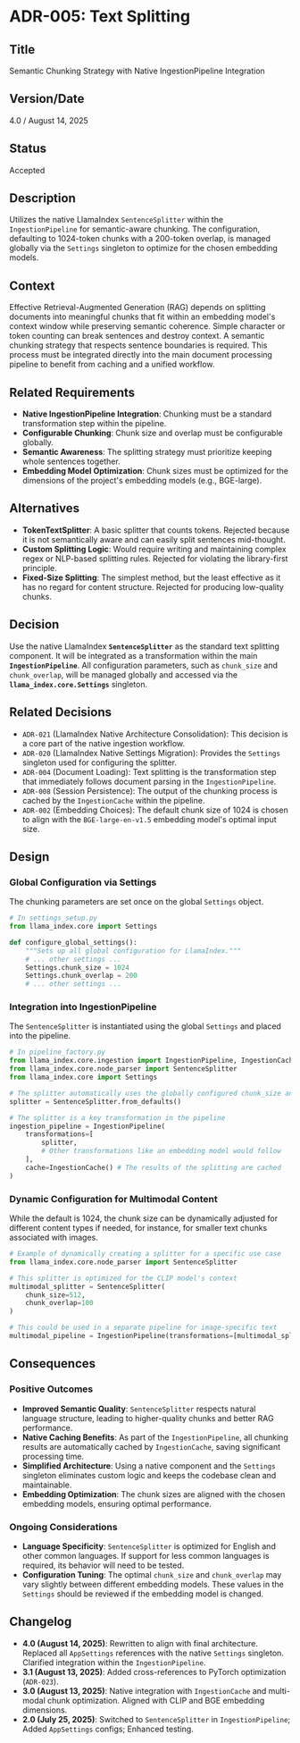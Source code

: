 # ADR-005: Text Splitting

## Title

Semantic Chunking Strategy with Native IngestionPipeline Integration

## Version/Date

4.0 / August 14, 2025

## Status

Accepted

## Description

Utilizes the native LlamaIndex `SentenceSplitter` within the `IngestionPipeline` for semantic-aware chunking. The configuration, defaulting to 1024-token chunks with a 200-token overlap, is managed globally via the `Settings` singleton to optimize for the chosen embedding models.

## Context

Effective Retrieval-Augmented Generation (RAG) depends on splitting documents into meaningful chunks that fit within an embedding model's context window while preserving semantic coherence. Simple character or token counting can break sentences and destroy context. A semantic chunking strategy that respects sentence boundaries is required. This process must be integrated directly into the main document processing pipeline to benefit from caching and a unified workflow.

## Related Requirements

- **Native IngestionPipeline Integration**: Chunking must be a standard transformation step within the pipeline.
- **Configurable Chunking**: Chunk size and overlap must be configurable globally.
- **Semantic Awareness**: The splitting strategy must prioritize keeping whole sentences together.
- **Embedding Model Optimization**: Chunk sizes must be optimized for the dimensions of the project's embedding models (e.g., BGE-large).

## Alternatives

- **TokenTextSplitter**: A basic splitter that counts tokens. Rejected because it is not semantically aware and can easily split sentences mid-thought.
- **Custom Splitting Logic**: Would require writing and maintaining complex regex or NLP-based splitting rules. Rejected for violating the library-first principle.
- **Fixed-Size Splitting**: The simplest method, but the least effective as it has no regard for content structure. Rejected for producing low-quality chunks.

## Decision

Use the native LlamaIndex **`SentenceSplitter`** as the standard text splitting component. It will be integrated as a transformation within the main **`IngestionPipeline`**. All configuration parameters, such as `chunk_size` and `chunk_overlap`, will be managed globally and accessed via the **`llama_index.core.Settings`** singleton.

## Related Decisions

- `ADR-021` (LlamaIndex Native Architecture Consolidation): This decision is a core part of the native ingestion workflow.
- `ADR-020` (LlamaIndex Native Settings Migration): Provides the `Settings` singleton used for configuring the splitter.
- `ADR-004` (Document Loading): Text splitting is the transformation step that immediately follows document parsing in the `IngestionPipeline`.
- `ADR-008` (Session Persistence): The output of the chunking process is cached by the `IngestionCache` within the pipeline.
- `ADR-002` (Embedding Choices): The default chunk size of 1024 is chosen to align with the `BGE-large-en-v1.5` embedding model's optimal input size.

## Design

### Global Configuration via Settings

The chunking parameters are set once on the global `Settings` object.

```python
# In settings_setup.py
from llama_index.core import Settings

def configure_global_settings():
    """Sets up all global configuration for LlamaIndex."""
    # ... other settings ...
    Settings.chunk_size = 1024
    Settings.chunk_overlap = 200
    # ... other settings ...
```

### Integration into IngestionPipeline

The `SentenceSplitter` is instantiated using the global `Settings` and placed into the pipeline.

```python
# In pipeline_factory.py
from llama_index.core.ingestion import IngestionPipeline, IngestionCache
from llama_index.core.node_parser import SentenceSplitter
from llama_index.core import Settings

# The splitter automatically uses the globally configured chunk_size and chunk_overlap
splitter = SentenceSplitter.from_defaults()

# The splitter is a key transformation in the pipeline
ingestion_pipeline = IngestionPipeline(
    transformations=[
        splitter,
        # Other transformations like an embedding model would follow
    ],
    cache=IngestionCache() # The results of the splitting are cached
)
```

### Dynamic Configuration for Multimodal Content

While the default is 1024, the chunk size can be dynamically adjusted for different content types if needed, for instance, for smaller text chunks associated with images.

```python
# Example of dynamically creating a splitter for a specific use case
from llama_index.core.node_parser import SentenceSplitter

# This splitter is optimized for the CLIP model's context
multimodal_splitter = SentenceSplitter(
    chunk_size=512,
    chunk_overlap=100
)

# This could be used in a separate pipeline for image-specific text
multimodal_pipeline = IngestionPipeline(transformations=[multimodal_splitter])
```

## Consequences

### Positive Outcomes

- **Improved Semantic Quality**: `SentenceSplitter` respects natural language structure, leading to higher-quality chunks and better RAG performance.
- **Native Caching Benefits**: As part of the `IngestionPipeline`, all chunking results are automatically cached by `IngestionCache`, saving significant processing time.
- **Simplified Architecture**: Using a native component and the `Settings` singleton eliminates custom logic and keeps the codebase clean and maintainable.
- **Embedding Optimization**: The chunk sizes are aligned with the chosen embedding models, ensuring optimal performance.

### Ongoing Considerations

- **Language Specificity**: `SentenceSplitter` is optimized for English and other common languages. If support for less common languages is required, its behavior will need to be tested.
- **Configuration Tuning**: The optimal `chunk_size` and `chunk_overlap` may vary slightly between different embedding models. These values in the `Settings` should be reviewed if the embedding model is changed.

## Changelog

- **4.0 (August 14, 2025)**: Rewritten to align with final architecture. Replaced all `AppSettings` references with the native `Settings` singleton. Clarified integration within the `IngestionPipeline`.
- **3.1 (August 13, 2025)**: Added cross-references to PyTorch optimization (`ADR-023`).
- **3.0 (August 13, 2025)**: Native integration with `IngestionCache` and multi-modal chunk optimization. Aligned with CLIP and BGE embedding dimensions.
- **2.0 (July 25, 2025)**: Switched to `SentenceSplitter` in `IngestionPipeline`; Added `AppSettings` configs; Enhanced testing.
